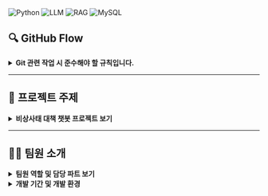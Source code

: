 <div align="left">

  <img src="https://img.shields.io/badge/Backend-Python-blue?style=flat-square&logo=python&logoColor=white" alt="Python">
  <img src="https://img.shields.io/badge/AI-LLM-orange?style=flat-square" alt="LLM">
  <img src="https://img.shields.io/badge/AI-RAG-green?style=flat-square" alt="RAG">
  <img src="https://img.shields.io/badge/Database-MySQL-lightblue?style=flat-square&logo=mysql&logoColor=white" alt="MySQL">
</div>

## 🔍 GitHub Flow

<details>
<summary><strong>Git 관련 작업 시 준수해야 할 규칙입니다.</strong></summary>

### 기본 규칙

1. **작업 시작 전 최신 상태 동기화**  
   항상 작업 전 `git fetch origin`을 통해 원격 저장소의 최신 정보를 동기화합니다.

2. **개인 브랜치에서 작업**  
   각자 자신의 브랜치에서 작업하며, 다른 조원의 브랜치를 수정하지 않도록 유의하세요.

3. **Merge 규칙**  
   main 브랜치로 Merge 시, Pull Request에서 **최소 2명**의 조원 확인(Review Approval)을 받아야 합니다.

4. **충돌 해결**  
   충돌이 발생한 경우, 팀원 간 충분히 공유하여 협업으로 문제를 해결합니다.

5. **위 내용과 더불어 플로우 로직이 이해가 쉽도록 작성 부탁드립니다.**

---

</details>

---

## 🌟 **프로젝트 주제**

<details>
<summary><strong>비상사태 대책 챗봇 프로젝트 보기</strong></summary>

### **🚨[비상사태 챗봇]**  
> 이 프로젝트는 비상사태 상황에서 시민들에게 빠르고 정확한 정보를 제공하기 위해 개발되었습니다.  
> 💡 **주요 목표**: 비상사태 입력 시 정확도가 높은 매뉴얼 소개, 추가 기능 구현  

---

### 🎯 **프로젝트 주요 키워드**
- **비상사태 대책**  
  - 전쟁, 가뭄, 화재, 지진 등 다양한 비상사태에 대한 대처 방안 제공.
- **위치 기반 대피소 안내**  
  - 사용자 위치를 기반으로 가장 가까운 대피소를 실시간으로 안내.
- **PDF RAG**  
  - 비상사태 대피 매뉴얼을 학습하여 자연어 질의에 기반한 정확한 답변 제공.

---

### 📝 **프로젝트 개요**
**주제**: 비상사태 매뉴얼 챗봇  
**이유**:  
- 전쟁, 가뭄, 화재, 지진 등 다양한 비상사태 발생 시 시민들이 빠르고 정확한 정보를 얻어야 합니다.  
- 대피장소 및 상황별 매뉴얼 정보를 제공하는 챗봇으로 재난 대처를 용이하게 하고자 합니다.

---

### 🔍 **주요 예상 로직**
1. **데이터 수집 및 전처리**  
   - 재난안전플랫폼, 카카오맵 등 다양한 플랫폼에서 API를 활용해 실시간 데이터를 수집.  
   - 수집된 데이터를 전처리하여 효과적으로 사용.

2. **PDF RAG 활용**  
   - 비상상황 대피 매뉴얼 PDF를 Retrieval-Augmented Generation (RAG) 방식으로 학습하여 답변 제공.

3. **위치 기반 서비스 (LBS)**  
   - 사용자 입력 주소를 기준으로, 데이터 내 대피소와의 거리를 계산.  
   - 가장 가까운 대피소를 안내.

4. **추가 가능 기능**  
   - 실시간 재난 알림.  
   - 사용자 맞춤형 경고 메시지.  

---

</details>




---

## 👩‍💻 **팀원 소개**

<details>
<summary><strong>팀원 역할 및 담당 파트 보기</strong></summary>

### 🧑 **박성규(팀장)**
- **담당 파트:** streamlit  
- **역할:** 발표 🎤  
- [GitHub 링크](https://github.com/PSG4160)

### 👨‍💻 **김광림**
- **담당 파트:** LLM_RAG  
- **역할:** 시연영상 🎥  
- [GitHub 링크](https://github.com/bgt30)

### 👨‍🔬 **조현민**
- **담당 파트:** 데이터 수집, 전처리  
- **역할:** SA 문서관리 📄  
- [GitHub 링크](https://github.com/ddangddang-e)

### 👨‍💻 **정윤우**
- **담당 파트:** LLM_RAG  
- **역할:** README 📝  
- [GitHub 링크](https://github.com/mireuk-git)

### 👨‍💻 **최해찬**
- **담당 파트:** LLM_RAG  
- **역할:** PPT 🖼️  
- [GitHub 링크](https://github.com/)

</details>

<details>
<summary><strong>개발 기간 및 개발 환경</strong></summary>
개발 기간: 2024.11.21 ~ 2024.12.04
개발 환경: 프로젝트동안 사용한 개발환경 기술

---

## 🛠️ **로직**

<details>
<summary><strong>로직 상세 보기</strong></summary>



###  🧭 코드 흐름도

1. 사용자가 입력 (프론트엔드)
   ↓
2. 데이터가 서버로 전달 (API)
   ↓
3. LLM 및 RAG를 활용한 데이터 처리 및 분석 (백엔드)
   ↓
4. 결과를 사용자가 확인 (UI 출력)


### 🔍 상세 로직

1. **데이터 수집:** 사용자의 입력을 받음.
```python
# 사용자가 입력한 데이터 예시
user_input = "현재 위치에서 가장 가까운 대피소를 알려주세요"

# 수집 코드 작성해야 해요
~~~~~~

```

2. **데이터 처리:** 백엔드에서 데이터 전처리 및 분석 수행.
```python
# 아직 예시코드입니다. 수정 후 이 부분을 지워주세요
# 데이터 전처리 및 PDF에서 관련 정보 검색
def process_input(query):
    preprocessed_query = preprocess(query)  # 입력 데이터 전처리
    results = search_pdf_manual(preprocessed_query)  # RAG를 활용한 검색
    return results
```

3. **AI 예측:** 학습된 모델을 활용해 결과를 예측.
```python
# LLM을 활용한 사용자 질문 처리
from langchain
# 파이프라인 코드 예시로 들어주면 될 것 같음
```

4. **결과 출력:** 사용자에게 시각적으로 결과 제공.
```python
# UI에 출력할 결과 데이터 (예시입니다 수정 후 이 부분을 지워주세요.)
output = {
    "shelter": "OOO 대피소",
    "distance": "1.2km",
    "additional_info": "대피소는 24시간 개방 중입니다."
}

print("대피소 정보:", output)
```
</details>

---

## 🧩 **기능 구현**

<details>
<summary><strong>기능 목록 상세 보기</strong></summary>

| 기능               | 설명                                         |
|--------------------|---------------------------------------------|
| 📊 **데이터 시각화**  | 결과 데이터를 그래프로 출력합니다.             |
| 🤖 **AI 분석**       | 사용자 요청을 분석하여 예측 결과를 제공합니다.  |
| 🔍 **검색 기능**      | 특정 키워드를 검색하여 관련 데이터를 제공합니다. |
| ⚙️ **커스터마이징**  | 사용자 환경에 맞게 UI를 조정할 수 있습니다.     |

</details>

---

## 저작권 및 사용권 정보

---

## 🌍 **배포 링크**

[🔗 프로젝트 바로가기](https://project-link.com)

프로젝트에 가상환경 yml 포함하기
설치방법 기술, 기타 요구사항 기술
---

## 참고 자료
<details>
<summary><strong>참고 자료</strong></summary>
[참고 자료 제목](자료 링크)

</details>

## 업데이트
<details>
<summary><strong></strong></summary>
</details>